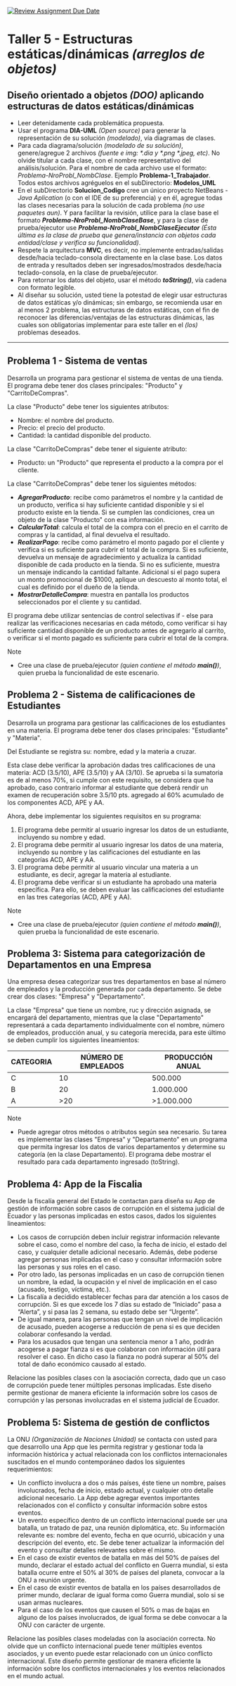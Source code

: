 [![Review Assignment Due Date](https://classroom.github.com/assets/deadline-readme-button-22041afd0340ce965d47ae6ef1cefeee28c7c493a6346c4f15d667ab976d596c.svg)](https://classroom.github.com/a/uNyxjjsc)
# Taller 5 - Estructuras estáticas/dinámicas _(arreglos de objetos)_

## Diseño orientado a objetos _(DOO)_ aplicando estructuras de datos estáticas/dinámicas 

* Leer detenidamente cada problemática propuesta.
* Usar el programa **DIA-UML** _(Open source)_ para generar la representación de su solución _(modelado)_, vía diagramas de clases.
* Para cada diagrama/solución _(modelado de su solución)_, genere/agregue 2 archivos _(fuente e img: \*.dia y \*.png \*.jpeg, etc)_. No olvide titular a cada clase, con el nombre representativo del análisis/solución. Para el nombre de cada archivo use el formato: _Problema-NroProbl_NombClase_. Ejemplo **Problema-1_Trabajador**. Todos estos archivos agréguelos en el subDirectorio: **Modelos_UML**
* En el subDirectorio **Solucion_Codigo** cree un único proyecto NetBeans - _Java Aplication_ (o con el IDE de su preferencia) y en él, agregue todas las clases necesarias para la solución de cada problema _(no use paquetes aun)_. Y para facilitar la revisión, utilice para la clase base el formato _**Problema-NroProbl_NombClaseBase**_, y para la clase de prueba/ejecutor use _**Problema-NroProbl_NombClaseEjecutor**_ _(Ésta última es la clase de prueba que genera/instancia con objetos cada entidad/clase y verifica su funcionalidad)_. 
* Respete la arquitectura **MVC**, es decir, no implemente entradas/salidas desde/hacia teclado-consola directamente en la clase base. Los datos de entrada y resultados deben ser ingresados/mostrados desde/hacia teclado-consola, en la clase de prueba/ejecutor.
* Para retornar los datos del objeto, usar el método _**toString()**_, vía cadena con formato legible. 
* Al diseñar su solución, usted tiene la potestad de elegir usar estructuras de datos estáticas y/o dinámicas; sin embargo, se recomienda usar en al menos 2 problema, las estructuras de datos estáticas, con el fin de reconocer las diferencias/ventajas de las estructuras dinámicas, las cuales son obligatorias implementar para este taller en el _(los)_ problemas deseados. 
___

## Problema 1 - Sistema de ventas

Desarrolla un programa para gestionar el sistema de ventas de una tienda. El programa debe tener dos clases principales: "Producto" y "CarritoDeCompras".

La clase "Producto" debe tener los siguientes atributos:

- Nombre: el nombre del producto.
- Precio: el precio del producto.
- Cantidad: la cantidad disponible del producto.

La clase "CarritoDeCompras" debe tener el siguiente atributo:

- Producto: un "Producto" que representa el producto a la compra por el cliente.

La clase "CarritoDeCompras" debe tener los siguientes métodos:

- _**AgregarProducto**_: recibe como parámetros el nombre y la cantidad de un producto, verifica si hay suficiente cantidad disponible y si el producto existe en la tienda. Si se cumplen las condiciones, crea un objeto de la clase "Producto" con esa información.
- _**CalcularTotal**_: calcula el total de la compra con el precio en el carrito de compras y la cantidad, al final devuelva el resultado.
- _**RealizarPago**_: recibe como parámetro el monto pagado por el cliente y verifica si es suficiente para cubrir el total de la compra. Si es suficiente, devuelva un mensaje de agradecimiento y actualiza la cantidad disponible de cada producto en la tienda. Si no es suficiente, muestra un mensaje indicando la cantidad faltante. Adicional si el pago supera un monto promocional de $1000, aplique un descuesto al monto total, el cual es definido por el dueño de la tienda.
- _**MostrarDetalleCompra**_: muestra en pantalla los productos seleccionados por el cliente y su cantidad.

El programa debe utilizar sentencias de control selectivas if - else para realizar las verificaciones necesarias en cada método, como verificar si hay suficiente cantidad disponible de un producto antes de agregarlo al carrito, o verificar si el monto pagado es suficiente para cubrir el total de la compra.

> [!Note]
> - Cree una clase de prueba/ejecutor _(quien contiene el método **main()**)_, quien prueba la funcionalidad de este escenario. 

## Problema 2 - Sistema de calificaciones de Estudiantes

Desarrolla un programa para gestionar las calificaciones de los estudiantes en una materia. El programa debe tener dos clases principales: "Estudiante" y "Materia".

Del Estudiante se registra su: nombre, edad y la materia a cruzar. 

Esta clase debe verificar la aprobación dadas tres calificaciones de una materia: ACD (3.5/10), APE (3.5/10) y AA (3/10). Se aprueba si la sumatoria es de al menos 70%, si cumple con este requisito, se considera que ha aprobado, caso contrario informar al estudiante que deberá rendir un examen de recuperación sobre 3.5/10 pts. agregado al 60% acumulado de los componentes ACD, APE y AA.

Ahora, debe implementar los siguientes requisitos en su programa:
1. El programa debe permitir al usuario ingresar los datos de un estudiante, incluyendo su nombre y edad.
2. El programa debe permitir al usuario ingresar los datos de una materia, incluyendo su nombre y las calificaciones del estudiante en las categorías ACD, APE y AA.
3. El programa debe permitir al usuario vincular una materia a un estudiante, es decir, agregar la materia al estudiante.
4. El programa debe verificar si un estudiante ha aprobado una materia específica. Para ello, se deben evaluar las calificaciones del estudiante en las tres categorías (ACD, APE y AA). 

> [!Note]
> - Cree una clase de prueba/ejecutor _(quien contiene el método **main()**)_, quien prueba la funcionalidad de este escenario. 

## Problema 3: Sistema para categorización de Departamentos en una Empresa

Una empresa desea categorizar sus tres departamentos en base al número de empleados y la producción generada por cada departamento. Se debe crear dos clases: "Empresa" y "Departamento".

La clase "Empresa" que tiene un nombre, ruc y dirección asignada, se encargará del departamento, mientras que la clase "Departamento" representará a cada departamento individualmente con el nombre, número de empleados, producción anual, y su categoría merecida, para este último se deben cumplir los siguientes lineamientos: 

| CATEGORIA     | NÚMERO DE EMPLEADOS | PRODUCCIÓN ANUAL |
| ------------- | ------------------- | ---------------- |
| C             | 10                  | 500.000          |
| B             | 20                  | 1.000.000        |
| A             | >20                 | >1.000.000       |

> [!Note]
> - Puede agregar otros métodos o atributos según sea necesario. Su tarea es implementar las clases "Empresa" y "Departamento" en un programa que permita ingresar los datos de varios departamentos y determine su categoría (en la clase Departamento). El programa debe mostrar el resultado para cada departamento ingresado (toString).

## Problema 4:  App de la Fiscalia

Desde la fiscalía general del Estado le contactan para diseña su App de gestión de información sobre casos de corrupción en el sistema judicial de Ecuador y las personas implicadas en estos casos, dados los siguientes lineamientos:

- Los casos de corrupción deben incluir registrar información relevante sobre el caso, como el nombre del caso, la fecha de inicio, el estado del caso, y cualquier detalle adicional necesario. Además, debe poderse agregar personas implicadas en el caso y consultar información sobre las personas y sus roles en el caso.
- Por otro lado, las personas implicadas en un caso de corrupción tienen un nombre, la edad, la ocupación y el nivel de implicación en el caso (acusado, testigo, víctima, etc.). 
- La fiscalía a decidido establecer fechas para dar atención a los casos de corrupción. Si es que excede los 7 días su estado de “Iniciado” pasa a “Alerta”, y si pasa las 2 semana, su estado debe ser “Urgente”. 
- De igual manera, para las personas que tengan un nivel de implicación de acusado, pueden acogerse a reducción de pena si es que deciden colaborar confesando la verdad.
- Para los acusados que tengan una sentencia menor a 1 año, podrán acogerse a pagar fianza si es que colaboran con información útil para resolver el caso. En dicho caso la fianza no podrá superar al 50% del total de daño económico causado al estado. 

Relacione las posibles clases con la asociación correcta, dado que un caso de corrupción puede tener múltiples personas implicadas. Este diseño permite gestionar de manera eficiente la información sobre los casos de corrupción y las personas involucradas en el sistema judicial de Ecuador. 

## Problema 5: Sistema de gestión de conflictos

La ONU _(Organización de Naciones Unidad)_ se contacta con usted para que desarrollo una App que les permita registrar y gestionar toda la información histórica y actual relacionada con los conflictos internacionales suscitados en el mundo contemporáneo dados los siguientes requerimientos: 

- Un conflicto involucra a dos o más países, éste tiene un nombre, países involucrados, fecha de inicio, estado actual, y cualquier otro detalle adicional necesario. La App debe agregar eventos importantes relacionados con el conflicto y consultar información sobre estos eventos.
- Un evento específico dentro de un conflicto internacional puede ser una batalla, un tratado de paz, una reunión diplomática, etc. Su información relevante es: nombre del evento, fecha en que ocurrió, ubicación y una descripción del evento, etc. Se debe tener actualizar la información del evento y consultar detalles relevantes sobre el mismo.
- En el caso de existir eventos de batalla en más del 50% de países del mundo, declarar el estado actual del conflicto en Guerra mundial, si esta batalla ocurre entre el 50% al 30% de países del planeta, convocar a la ONU a reunión urgente. 
- En el caso de existir eventos de batalla en los países desarrollados de primer mundo, declarar de igual forma como Guerra mundial, solo si se usan armas nucleares. 
- Para el caso de los eventos que causen el 50% o mas de bajas en alguno de los países involucrados, de igual forma se debe convocar a la ONU con carácter de urgente. 

Relacione las posibles clases modeladas con la asociación correcta. No olvide que un conflicto internacional puede tener múltiples eventos asociados, y un evento puede estar relacionado con un único conflicto internacional. Este diseño permite gestionar de manera eficiente la información sobre los conflictos internacionales y los eventos relacionados en el mundo actual.
